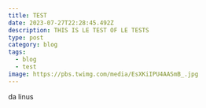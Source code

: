```yaml
---
title: TEST
date: 2023-07-27T22:28:45.492Z
description: THIS IS LE TEST OF LE TESTS
type: post
category: blog
tags:
  - blog
  - test
image: https://pbs.twimg.com/media/EsXKiIPU4AASmB_.jpg
---
```

da linus